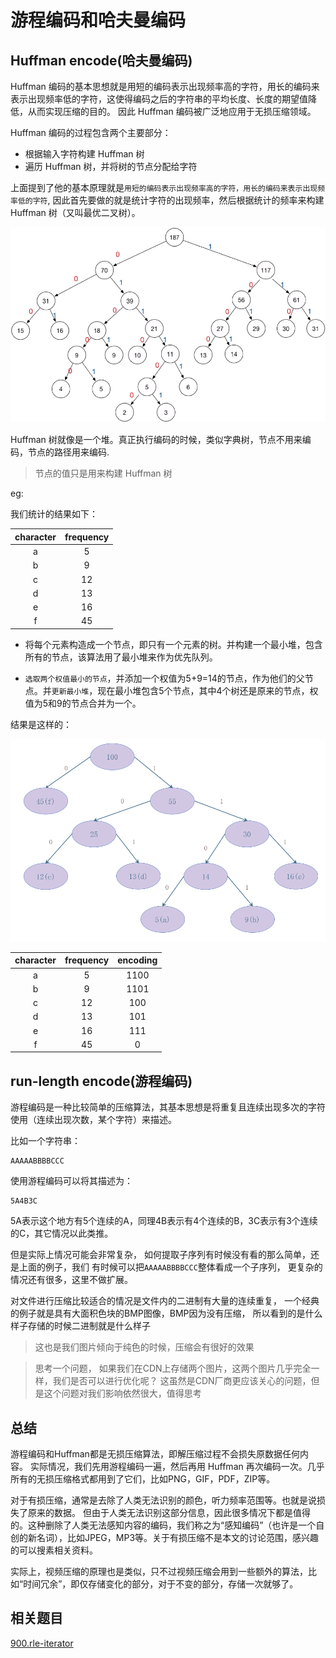 # 游程编码和哈夫曼编码

## Huffman encode(哈夫曼编码)

Huffman 编码的基本思想就是用短的编码表示出现频率高的字符，用长的编码来表示出现频率低的字符，这使得编码之后的字符串的平均长度、长度的期望值降低，从而实现压缩的目的。
因此 Huffman 编码被广泛地应用于无损压缩领域。

Huffman 编码的过程包含两个主要部分：

- 根据输入字符构建 Huffman 树
- 遍历 Huffman 树，并将树的节点分配给字符

上面提到了他的基本原理就是`用短的编码表示出现频率高的字符，用长的编码来表示出现频率低的字符`,
因此首先要做的就是统计字符的出现频率，然后根据统计的频率来构建 Huffman 树（又叫最优二叉树）。

![Huffman-tree](../assets/thinkings/huffman-tree.webp)

Huffman 树就像是一个堆。真正执行编码的时候，类似字典树，节点不用来编码，节点的路径用来编码.

> 节点的值只是用来构建 Huffman 树

eg:

我们统计的结果如下：

|character|frequency|
|:--:|:--:|
|a|5|
|b|9|
|c|12|
|d|13|
|e|16|
|f|45|

- 将每个元素构造成一个节点，即只有一个元素的树。并构建一个最小堆，包含所有的节点，该算法用了最小堆来作为优先队列。

- `选取两个权值最小的节点`，并添加一个权值为5+9=14的节点，作为他们的父节点。并`更新最小堆`，现在最小堆包含5个节点，其中4个树还是原来的节点，权值为5和9的节点合并为一个。

结果是这样的：

![huffman-example](../assets/thinkings/huffman-example-fix.png)

|character|frequency|encoding|
|:-:|:-:|:-:|
|a|5|1100|
|b|9|1101|
|c|12|100|
|d|13|101|
|e|16|111|
|f|45|0|

## run-length encode(游程编码)

游程编码是一种比较简单的压缩算法，其基本思想是将重复且连续出现多次的字符使用（连续出现次数，某个字符）来描述。

比如一个字符串：

```text
AAAAABBBBCCC
```

使用游程编码可以将其描述为：

```text
5A4B3C
```

5A表示这个地方有5个连续的A，同理4B表示有4个连续的B，3C表示有3个连续的C，其它情况以此类推。

但是实际上情况可能会非常复杂， 如何提取子序列有时候没有看的那么简单，还是上面的例子，我们
有时候可以把`AAAAABBBBCCC`整体看成一个子序列， 更复杂的情况还有很多，这里不做扩展。

对文件进行压缩比较适合的情况是文件内的二进制有大量的连续重复，
一个经典的例子就是具有大面积色块的BMP图像，BMP因为没有压缩，
所以看到的是什么样子存储的时候二进制就是什么样子

> 这也是我们图片倾向于纯色的时候，压缩会有很好的效果

> 思考一个问题， 如果我们在CDN上存储两个图片，这两个图片几乎完全一样，我们是否可以进行优化呢？
这虽然是CDN厂商更应该关心的问题，但是这个问题对我们影响依然很大，值得思考

## 总结

游程编码和Huffman都是无损压缩算法，即解压缩过程不会损失原数据任何内容。 实际情况，我们先用游程编码一遍，然后再用 Huffman 再次编码一次。几乎所有的无损压缩格式都用到了它们，比如PNG，GIF，PDF，ZIP等。

对于有损压缩，通常是去除了人类无法识别的颜色，听力频率范围等。也就是说损失了原来的数据。 但由于人类无法识别这部分信息，因此很多情况下都是值得的。这种删除了人类无法感知内容的编码，我们称之为“感知编码”（也许是一个自创的新名词），比如JPEG，MP3等。关于有损压缩不是本文的讨论范围，感兴趣的可以搜素相关资料。 

实际上，视频压缩的原理也是类似，只不过视频压缩会用到一些额外的算法，比如“时间冗余”，即仅存储变化的部分，对于不变的部分，存储一次就够了。

## 相关题目

[900.rle-iterator](../problems/900.rle-iterator.md)
